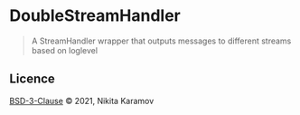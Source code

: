 # DoubleStreamHandler

> A StreamHandler wrapper that outputs messages to different streams based on loglevel

## Licence

[BSD-3-Clause](https://spdx.org/licenses/BSD-3-Clause.html) © 2021, Nikita Karamov
